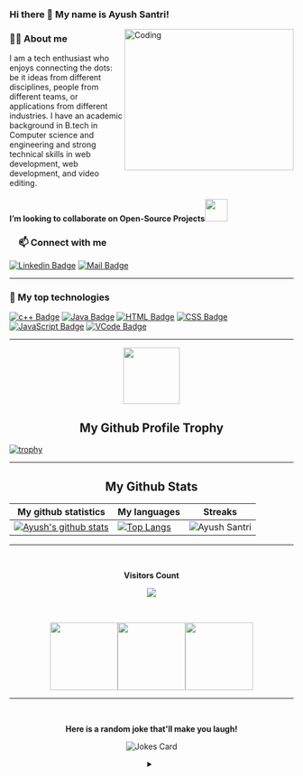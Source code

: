 ### Hi there 👋 My name is Ayush Santri!
<img align="right" alt="Coding" width="300" height="250" src="https://cdn.dribbble.com/users/1292677/screenshots/6139167/avento.gif">

<h3><a id="user-content-about-me" class="anchor" aria-hidden="true" href="#about-me"></a>🙋‍♂️ About me</h3>
I am a tech enthusiast who enjoys connecting the dots: be it ideas from different disciplines, people from different teams, or
applications from different industries. I have an academic background in B.tech in Computer science and engineering and strong
technical skills in web development, web development, and video editing.  

<h4>I’m looking to collaborate on Open-Source Projects<img src="https://github.com/rajput2107/rajput2107/blob/master/Assets/Handshake.gif" width="40px"></h4>

<!-- START NEW SECTION -->
 <!-- CONNECT WITH ME LINKS -->
<h3><a id="user-content-about-me" class="anchor" aria-hidden="true" href="#about-me"><svg class="octicon octicon-link" viewBox="0 0 16 16" version="1.1" width="16" height="16" aria-hidden="true"></a>📫 Connect with me</h3>
 
[![Linkedin Badge](https://img.shields.io/badge/LinkedIn-0077B5?style=for-the-badge&logo=linkedin&logoColor=white)](www.linkedin.com/in/ayush-santri) [![Mail Badge](https://img.shields.io/badge/Gmail-D14836?style=for-the-badge&logo=gmail&logoColor=white)](mailto:ayushsantri222@gmail.com)
<hr>
 
  
 <!-- START NEW SECTION -->
<!--  TOP Technologies That I use Daily  -->
<h3><a id="user-content-about-me" class="anchor" aria-hidden="true" href="#top-technologies"></a>🚀 My top technologies</h3>
 
  
[![c++ Badge](https://img.shields.io/badge/-c++-00599C?style=for-the-badge&labelColor=white&logo=c&logoColor=00599C)](#)
[![Java Badge](https://img.shields.io/badge/-Java-007396?style=for-the-badge&labelColor=black&logo=java&logoColor=007396)](#)
[![HTML Badge](https://img.shields.io/badge/HTML-43853D?style=for-the-badge&logo=HTML&logoColor=white)](#)
[![CSS Badge](https://img.shields.io/badge/CSS-43853D?style=for-the-badge&logo=CSS&logoColor=white)](#) 
[![JavaScript Badge](https://img.shields.io/badge/javascript-20232A?style=for-the-badge&logo=javascript&logoColor=61DAFB)](#) 
[![VCode Badge](https://img.shields.io/badge/VCode-20232A?style=for-the-badge&logo=VCode&logoColor=61DAFB)](#)
 <hr>
 
 
<!-- START NEW SECTION -->
<p align="center">
  <img width="100" src="https://user-images.githubusercontent.com/6661165/91657958-61b4fd00-eb00-11ea-9def-dc7ef5367e34.png" />  
  <h2 align="center">My Github Profile Trophy</h2>
</p>

[![trophy](https://github-profile-trophy.vercel.app/?username=AyushSantri&theme=radical&margin-w=40&margin-h=40)](https://github.com/AyushSantri)

<hr>

<!-- START NEW SECTION -->
<p align="center">
 <h2 align="center">My Github Stats</h2>

|My github statistics|My languages|Streaks|
|-|-|-|
|[![Ayush's github stats](https://github-readme-stats.vercel.app/api?username=AyushSantri&show_icons=true&theme=dark&hide_title=true)](https://github.com/AyushSantri)|[![Top Langs](https://github-readme-stats.vercel.app/api/top-langs/?username=AyushSantri&show_icons=true&theme=dark&layout=compact&hide_title=true)](https://github.com/AyushSantri)|![Ayush Santri](https://github-readme-streak-stats.herokuapp.com/?user=AyushSantri&theme=dark)
<hr>

<!-- START NEW SECTION -->
<div align="center">
<br><p align="centre"><b>Visitors Count</b></p>  
<p align="center"><img align="center" src="https://profile-counter.glitch.me/{AyushSantri}/count.svg" /></p> 
<br></div>


<p align="center">
<img align="" height='120px' src="https://github.com/aryashah2k/aryashah2k/blob/main/assets/Geometric%20White.gif" /><img align="" height='120px' src="https://raw.githubusercontent.com/rodrigograca31/rodrigograca31/master/matrix.svg" /><img align="" height='120px' src="https://github.com/aryashah2k/aryashah2k/blob/main/assets/Geometric%20White.gif" />
</p>
<hr>

<!-- START NEW SECTION -->
<div align="center">
 <br>
 <p align="centre"><b> Here is a random joke that'll make you laugh!</b></p>
 
![Jokes Card](https://readme-jokes.vercel.app/api)
 
<details><summary align="center"> </samp></summary><p align ="centre"> Refresh page to load New joke</p></details>
<br>
  </p>
